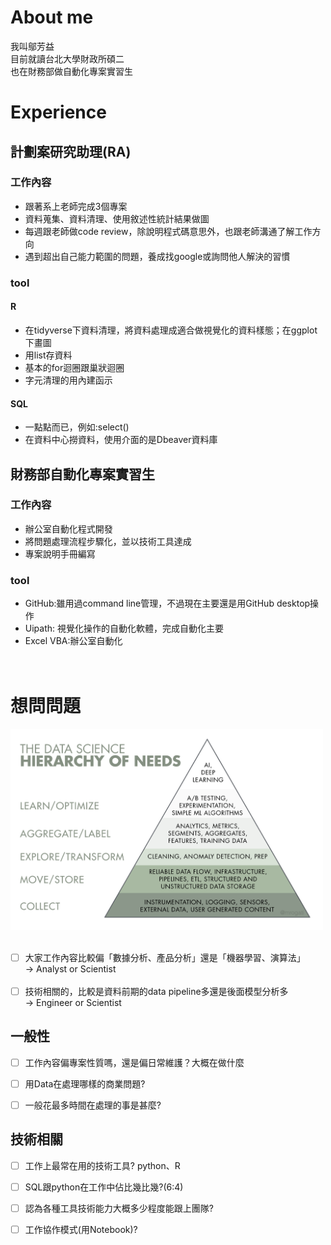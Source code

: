 # About me
我叫鄔芳益<br>
目前就讀台北大學財政所碩二<br>
也在財務部做自動化專案實習生
# Experience
## 計劃案研究助理(RA)
### 工作內容
- 跟著系上老師完成3個專案
- 資料蒐集、資料清理、使用敘述性統計結果做圖
- 每週跟老師做code review，除說明程式碼意思外，也跟老師溝通了解工作方向
- 遇到超出自己能力範圍的問題，養成找google或詢問他人解決的習慣

### tool
#### R
- 在tidyverse下資料清理，將資料處理成適合做視覺化的資料樣態；在ggplot下畫圖
- 用list存資料
- 基本的for迴圈跟巢狀迴圈
- 字元清理的用內建函示

#### SQL
- 一點點而已，例如:select()
- 在資料中心撈資料，使用介面的是Dbeaver資料庫

## 財務部自動化專案實習生
### 工作內容
- 辦公室自動化程式開發
- 將問題處理流程步驟化，並以技術工具達成
- 專案說明手冊編寫
### tool
- GitHub:雖用過command line管理，不過現在主要還是用GitHub desktop操作
- Uipath: 視覺化操作的自動化軟體，完成自動化主要
- Excel VBA:辦公室自動化
<br><br><br>

# 想問問題
<img src="./picture/DS需求三角形.png" width="500" ><br><br>
- [ ] 大家工作內容比較偏「數據分析、產品分析」還是「機器學習、演算法」<br>
&rarr; Analyst or Scientist<br><br>
- [ ] 技術相關的，比較是資料前期的data pipeline多還是後面模型分析多<br>
&rarr; Engineer or Scientist

## 一般性
- [ ] 工作內容偏專案性質嗎，還是偏日常維護？大概在做什麼
- [ ] 用Data在處理哪樣的商業問題?<br>
- [ ] 一般花最多時間在處理的事是甚麼?


## 技術相關
- [ ] 工作上最常在用的技術工具? python、R<br>
- [ ] SQL跟python在工作中佔比幾比幾?(6:4)
- [ ] 認為各種工具技術能力大概多少程度能跟上團隊?
- [ ] 工作協作模式(用Notebook)?


